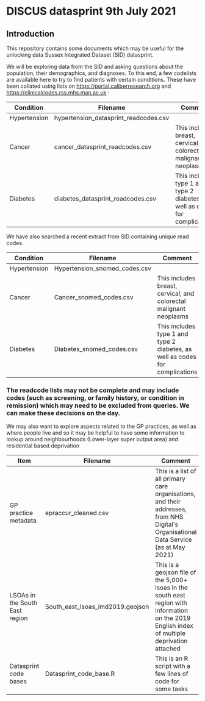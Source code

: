# DISCUS datasprint 9th July 2021

## Introduction

This repository contains some documents which may be useful for the unlocking data Sussex Integrated Dataset (SID) datasprint.

We will be exploring data from the SID and asking questions about the population, their demographics, and diagnoses. To this end, a few codelists are available here to try to find patients with certain conditions. These have been collated using lists on https://portal.caliberresearch.org and https://clinicalcodes.rss.mhs.man.ac.uk :

| Condition    | Filename                              | Comment                                                                      |
| ------------ | ------------------------------------- | ---------------------------------------------------------------------------- |
| Hypertension | hypertension_datasprint_readcodes.csv |
| Cancer       | cancer_datasprint_readcodes.csv       | This includes breast, cervical, and colorectal malignant neoplasms           |
| Diabetes     | diabetes_datasprint_readcodes.csv     | This includes type 1 and type 2 diabetes, as well as codes for complications |

We have also searched a recent extract from SID containing unique read codes.

| Condition    | Filename                      | Comment                                                                      |
| ------------ | ----------------------------- | ---------------------------------------------------------------------------- |
| Hypertension | Hypertension_snomed_codes.csv |
| Cancer       | Cancer_snomed_codes.csv       | This includes breast, cervical, and colorectal malignant neoplasms           |
| Diabetes     | Diabetes_snomed_codes.csv     | This includes type 1 and type 2 diabetes, as well as codes for complications |

### The readcode lists may not be complete and may include codes (such as screening, or family history, or condition in remission) which may need to be excluded from queries. We can make these decisions on the day.

We may also want to explore aspects related to the GP practices, as well as where people live and so it may be helpful to have some information to lookup around neighbourhoods (Lower-layer super output area) and residential based deprivation

| Item                           | Filename                         | Comment                                                                                                                                         |
| ------------------------------ | -------------------------------- | ----------------------------------------------------------------------------------------------------------------------------------------------- |
| GP practice metadata           | epraccur_cleaned.csv             | This is a list of all primary care organisations, and their addresses, from NHS Digital's Organisational Data Service (as at May 2021)          |
| LSOAs in the South East region | South_east_lsoas_imd2019.geojson | This is a geojson file of the 5,000+ lsoas in the south east region with information on the 2019 English index of multiple deprivation attached |
| Datasprint code bases          | Datasprint_code_base.R           | This is an R script with a few lines of code for some tasks                                                                                     |
